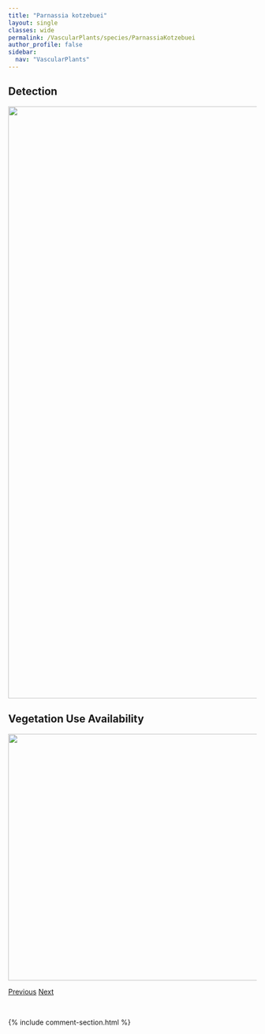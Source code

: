 ```yaml
---
title: "Parnassia kotzebuei"
layout: single
classes: wide
permalink: /VascularPlants/species/ParnassiaKotzebuei
author_profile: false
sidebar:
  nav: "VascularPlants"
---
```


<h2>Detection</h2>

<a href="https://drive.google.com/uc?export=view&id=1910Eyfkb3FxZndtOZcXVU2eD9IOycXLd">
<img src="https://drive.google.com/uc?export=view&id=1910Eyfkb3FxZndtOZcXVU2eD9IOycXLd" height = "1200" width = "800">
</a>


<h2>Vegetation Use Availability</h2>

<a href="https://drive.google.com/uc?export=view&id=1PjsOP1-EwZYpe-dqLA6SivIxnwk1qcmF">
<img src="https://drive.google.com/uc?export=view&id=1PjsOP1-EwZYpe-dqLA6SivIxnwk1qcmF" height = "500" width = "1000">
</a>


<a href="/DevelopmentWebsite/VascularPlants/species/ParnassiaFimbriata" class="pagination--pager" title="Parnassia fimbriata">Previous</a> <a href="/DevelopmentWebsite/VascularPlants/species/ParnassiaPalustris" class="pagination--pager" title="Parnassia palustris">Next</a>

<p>&nbsp;</p>

{% include comment-section.html %}
